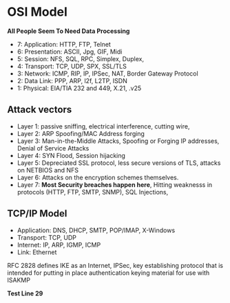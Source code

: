 # OSI Model
**All People Seem To Need Data Processing**

- 7: Application:  HTTP, FTP, Telnet
- 6:  Presentation:  ASCII, Jpg, GIF, Midi
- 5:  Session:  NFS, SQL, RPC, Simplex, Duplex, 
- 4:  Transport:  TCP, UDP, SPX, SSL/TLS
- 3:  Network:  ICMP, RIP, IP, IPSec, NAT, Border Gateway Protocol
- 2:  Data Link:  PPP, ARP, l2f, L2TP, ISDN
- 1:  Physical:  EIA/TIA 232 and 449, X.21, .v25

## Attack vectors
- Layer 1:  passive sniffing, electrical interference, cutting wire, 
- Layer 2:  ARP Spoofing/MAC Address forging
- Layer 3:  Man-in-the-Middle Attacks, Spoofing or Forging IP addresses, Denial of Service Attacks
- Layer 4:  SYN Flood, Session hijacking
- Layer 5:  Depreciated SSL protocol, less secure versions of TLS, attacks on NETBIOS and NFS
- Layer 6:  Attacks on the encryption schemes themselves.
- Layer 7:  **Most Security breaches happen here**, Hitting weaknesss in protocols (HTTP, FTP, SMTP, SNMP), SQL Injections, 

## TCP/IP Model
- Application:  DNS, DHCP, SMTP, POP/IMAP, X-Windows
- Transport:  TCP, UDP
- Internet:  IP, ARP, IGMP, ICMP
- Link:  Ethernet

RFC 2828 defines IKE as an Internet, IPSec, key establishing protocol that is intended for putting in place authentication keying material for use with ISAKMP

**Test Line 29**
